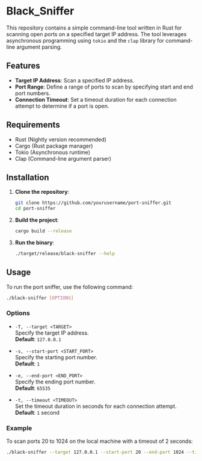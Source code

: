 # Black_Sniffer

This repository contains a simple command-line tool written in Rust for scanning open ports on a specified target IP address. The tool leverages asynchronous programming using `tokio` and the `clap` library for command-line argument parsing.

## Features

- **Target IP Address**: Scan a specified IP address.
- **Port Range**: Define a range of ports to scan by specifying start and end port numbers.
- **Connection Timeout**: Set a timeout duration for each connection attempt to determine if a port is open.

## Requirements

- Rust (Nightly version recommended)
- Cargo (Rust package manager)
- Tokio (Asynchronous runtime)
- Clap (Command-line argument parser)

## Installation

1. **Clone the repository**:
   ```bash
   git clone https://github.com/yourusername/port-sniffer.git
   cd port-sniffer
   ```
   
2. **Build the project**:
   ```bash
   cargo build --release
   ```
   
3. **Run the binary**:
   ```bash
   ./target/release/black-sniffer --help
   ```
   
## Usage

   To run the port sniffer, use the following command:

   ```bash
   ./black-sniffer [OPTIONS]
   ```
### Options

- `-T, --target <TARGET>`  
  Specify the target IP address.  
  **Default**: `127.0.0.1`

- `-s, --start-port <START_PORT>`  
  Specify the starting port number.  
  **Default**: `1`

- `-e, --end-port <END_PORT>`  
  Specify the ending port number.  
  **Default**: `65535`

- `-t, --timeout <TIMEOUT>`  
  Set the timeout duration in seconds for each connection attempt.  
  **Default**: `1` second

### Example

To scan ports 20 to 1024 on the local machine with a timeout of 2 seconds:

```bash
./black-sniffer --target 127.0.0.1 --start-port 20 --end-port 1024 --timeout 2

